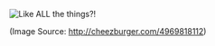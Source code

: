 

![Like ALL the things?!](https://raw.github.com/converspace/likeALLthethings/master/assets/img/likeALLthethings.jpg)

(Image Source: http://cheezburger.com/4969818112)